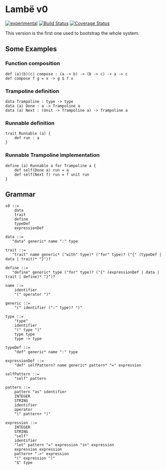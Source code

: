 # Lambë v0

[![experimental](http://badges.github.io/stability-badges/dist/experimental.svg)](http://github.com/badges/stability-badges)
[![Build Status](https://travis-ci.org/d-plaindoux/lambe.svg?branch=master)](https://travis-ci.org/d-plaindoux/lambe?branch=master)
[![Coverage Status](https://coveralls.io/repos/github/d-plaindoux/lambe/badge.svg?branch=master)](https://coveralls.io/github/d-plaindoux/lambe?branch=master)

This version is the first one used to bootstrap the whole system.

## Some Examples

### Function composition

```
def (a)(b)(c) compose : (a -> b) -> (b -> c) -> a -> c
def compose f g = x -> g $ f x
```

### Trampoline definition

```
data Trampoline : type -> type
data (a) Done : a -> Trampoline a
data (a) Next : (Unit -> Trampoline a) -> Trampoline a
```

### Runnable definition

```
trait Runnable (a) {
    def run : a
}
```

### Runnable Trampoline implementation

```
define (a) Runnable a for Trampoline a {
    def self(Done a) run = a
    def self(Next f) run = f unit run
}
```

## Grammar

```
s0 ::=
    data
    trait
    define
    typeDef
    expressionDef

data ::=
   "data" generic* name ":" type

trait ::=
   "trait" name generic* ("with" type)* ("for" type)? ("{" (typeDef | data | trait)* "}")?

define ::=
   "define" generic* type ("for" type)? ("{" (expressionDef | data | trait | define)* "}")?

name ::=
    identifier
    "(" operator ")"

generic ::=
    "(" identifier (":" type)? ")"

type ::=
    "type"
    identifier
    "(" type ")"
    type type
    type -> type

typeDef ::=
    "def" generic* name ":" type

expressionDef ::=
    "def" selfPattern? name generic* pattern* "=" expression

selfPattern ::=
    "self" pattern

pattern ::=
    pattern "as" identifier
    INTEGER
    STRING
    identifier
    operator
    "(" pattern+ ")"

expression ::=
    INTEGER
    STRING
    "self"
    identifier
    "let" pattern "=" expression "in" expression
    expression expression
    pattern+ "->" expression
    "(" expression ")"
    "$" type
```

